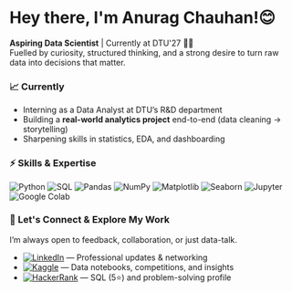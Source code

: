 # Hey there, I'm Anurag Chauhan!😊

**Aspiring Data Scientist** | Currently at DTU'27  👨‍🎓 <br/>
Fuelled by curiosity, structured thinking, and a strong desire to turn raw data into decisions that matter.

 

### 📈 Currently

- Interning as a Data Analyst at DTU’s R&D department  
- Building a **real-world analytics project** end-to-end (data cleaning → storytelling)  
- Sharpening skills in statistics, EDA, and dashboarding  



### ⚡ Skills & Expertise

![Python](https://img.shields.io/badge/-Python-3670A0?style=for-the-badge&logo=python&logoColor=white)  ![SQL](https://img.shields.io/badge/-SQL-4479A1?style=for-the-badge&logo=MySQL&logoColor=white)  ![Pandas](https://img.shields.io/badge/-Pandas-150458?style=for-the-badge&logo=pandas&logoColor=white)  ![NumPy](https://img.shields.io/badge/-NumPy-013243?style=for-the-badge&logo=numpy&logoColor=white)  ![Matplotlib](https://img.shields.io/badge/-Matplotlib-0085CA?style=for-the-badge&logo=Matplotlib&logoColor=white)  ![Seaborn](https://img.shields.io/badge/-Seaborn-0067A5?style=for-the-badge&logo=seaborn&logoColor=white)  ![Jupyter](https://img.shields.io/badge/-Jupyter-F37626?style=for-the-badge&logo=jupyter&logoColor=white)  ![Google Colab](https://img.shields.io/badge/-Google%20Colab-F9AB00?style=for-the-badge&logo=jupyter&logoColor=white)

### 🤝 Let's Connect & Explore My Work
I’m always open to feedback, collaboration, or just data-talk.  
- [![LinkedIn](https://img.shields.io/badge/-LinkedIn-blue?style=flat-square&logo=linkedin&logoColor=white)](https://linkedin.com/in/theanuragchauhan) — Professional updates & networking  
- [![Kaggle](https://img.shields.io/badge/-Kaggle-20BEFF?style=flat-square&logo=kaggle&logoColor=white)](https://www.kaggle.com/<theanuragchauhan>) — Data notebooks, competitions, and insights  
- [![HackerRank](https://img.shields.io/badge/-HackerRank-2EC866?style=flat-square&logo=hackerrank&logoColor=white)](https://www.hackerrank.com/<theanuragchauhan>) — SQL (5⭐) and problem-solving profile
